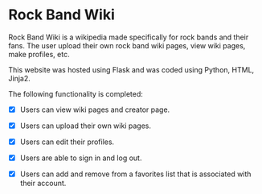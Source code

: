 # Rock Band Wiki 

Rock Band Wiki is a wikipedia made specifically for rock bands and their fans. The user upload their own rock band wiki pages, view wiki pages, make profiles, etc.

This website was hosted using Flask and was coded using Python, HTML, Jinja2.

The following functionality is completed:

- [X] Users can view wiki pages and creator page.
- [X] Users can upload their own wiki pages.
- [X] Users can edit their profiles.
- [X] Users are able to sign in and log out.
- [X] Users can add and remove from a favorites list that is associated with their account.


